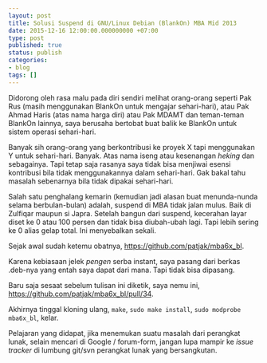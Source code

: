 ```yaml
---
layout: post
title: Solusi Suspend di GNU/Linux Debian (BlankOn) MBA Mid 2013
date: 2015-12-16 12:00:00.000000000 +07:00
type: post
published: true
status: publish
categories:
- blog
tags: []
---
```


Didorong oleh rasa malu pada diri sendiri melihat orang-orang seperti Pak Rus (masih menggunakan BlankOn untuk mengajar sehari-hari), atau Pak Ahmad Haris (atas nama harga diri) atau Pak MDAMT dan teman-teman BlankOn lainnya, saya berusaha bertobat buat balik ke BlankOn untuk sistem operasi sehari-hari.

Banyak sih orang-orang yang berkontribusi ke proyek X tapi menggunakan Y untuk sehari-hari. Banyak. Atas nama iseng atau kesenangan *heking* dan sebagainya. Tapi tetap saja rasanya saya tidak bisa menjiwai esensi kontribusi bila tidak menggunakannya dalam sehari-hari. Gak bakal tahu masalah sebenarnya bila tidak dipakai sehari-hari.

Salah satu penghalang kemarin (kemudian jadi alasan buat menunda-nunda selama berbulan-bulan) adalah, suspend di MBA tidak jalan mulus. Baik di Zulfiqar maupun si Japra. Setelah bangun dari suspend, kecerahan layar diset ke 0 atau 100 persen dan tidak bisa diubah-ubah lagi. Tapi lebih sering ke 0 alias gelap total. Ini menyebalkan sekali.

Sejak awal sudah ketemu obatnya, https://github.com/patjak/mba6x_bl.

Karena kebiasaan jelek *pengen* serba instant, saya pasang dari berkas .deb-nya yang entah saya dapat dari mana. Tapi tidak bisa dipasang.

Baru saja sesaat sebelum tulisan ini diketik, saya nemu ini, https://github.com/patjak/mba6x_bl/pull/34.

Akhirnya tinggal kloning ulang, ``make``, ``sudo make install``, ``sudo modprobe mba6x_bl``, kelar.

Pelajaran yang didapat, jika menemukan suatu masalah dari perangkat lunak, selain mencari di Google / forum-form, jangan lupa mampir ke *issue tracker* di lumbung git/svn perangkat lunak yang bersangkutan.


